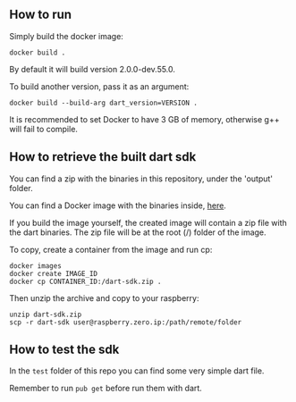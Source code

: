 ## How to run

Simply build the docker image:
```
docker build .
```

By default it will build version 2.0.0-dev.55.0.

To build another version, pass it as an argument:
```
docker build --build-arg dart_version=VERSION .
```

It is recommended to set Docker to have 3 GB of memory, otherwise g++ will fail to compile.

## How to retrieve the built dart sdk

You can find a zip with the binaries in this repository, under the 'output' folder.

You can find a Docker image with the binaries inside, [here](https://hub.docker.com/r/luongbui/dart-vm_armv6/).

If you build the image yourself, the created image will contain a zip file with the dart binaries.
The zip file will be at the root (/) folder of the image.

To copy, create a container from the image and run cp:
```
docker images
docker create IMAGE_ID
docker cp CONTAINER_ID:/dart-sdk.zip .
```

Then unzip the archive and copy to your raspberry:
```
unzip dart-sdk.zip
scp -r dart-sdk user@raspberry.zero.ip:/path/remote/folder 
```

## How to test the sdk

In the `test` folder of this repo you can find some very simple dart file.

Remember to run `pub get` before run them with dart.

